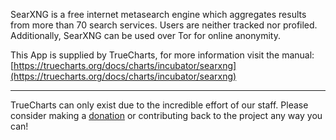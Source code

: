 SearXNG is a free internet metasearch engine which aggregates results from more than 70 search services. Users are neither tracked nor profiled. Additionally, SearXNG can be used over Tor for online anonymity.


This App is supplied by TrueCharts, for more information visit the manual: [https://truecharts.org/docs/charts/incubator/searxng](https://truecharts.org/docs/charts/incubator/searxng)

---

TrueCharts can only exist due to the incredible effort of our staff.
Please consider making a [donation](https://truecharts.org/docs/about/sponsor) or contributing back to the project any way you can!

